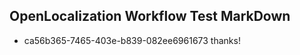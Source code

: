 ## OpenLocalization Workflow Test MarkDown
* ca56b365-7465-403e-b839-082ee6961673 
thanks!<!--HONumber=Mar16_HO3-->
